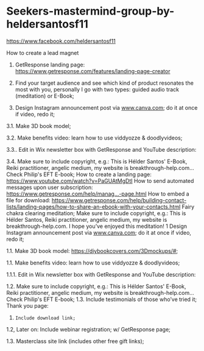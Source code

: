 # Seekers-mastermind-group-by-heldersantosf11
https://www.facebook.com/heldersantosf11

How to create a lead magnet

1.	GetResponse landing page: https://www.getresponse.com/features/landing-page-creator

2.	Find your target audience and see which kind of product resonates the most with you, personally I go with two types: guided audio track (meditation) or E-Book;

3.	Design Instagram announcement post via www.canva.com; do it at once if video, redo it;

3.1. Make 3D book model;

3.2. Make benefits video: learn how to use viddyozze & doodlyvideos;

3.3.. Edit in Wix newsletter box with GetResponse and YouTube description:

3.4. Make sure to include copyright, e.g.: This is Hélder Santos' E-Book, Reiki practitioner, angelic medium, my website is breakthrough-help.com... Check Philip's EFT E-book;
How to create a landing page: https://www.youtube.com/watch?v=PaGUAtMgDtI
How to send automated messages upon user subscription: https://www.getresponse.com/help/manag...-page.html
How to embed a file for download: https://www.getresponse.com/help/building-contact-lists/landing-pages/how-to-share-an-ebook-with-your-contacts.html
Fairy chakra clearing meditation;
Make sure to include copyright, e.g.: This is Hélder Santos, Reiki practitioner, angelic medium, my website is breakthrough-help.com. I hope you’ve enjoyed this meditation!
1 Design Instagram announcement post via www.canva.com; do it at once if video, redo it;

1.1. Make 3D book model: https://diybookcovers.com/3Dmockups/#;

1.1. Make benefits video: learn how to use viddyozze & doodlyvideos;

1.1.1. Edit in Wix newsletter box with GetResponse and YouTube description:

1.2. Make sure to include copyright, e.g.: This is Hélder Santos' E-Book, Reiki practitioner, angelic medium, my website is breakthrough-help.com... Check Philip's EFT E-book;
1.3. Include testimonials of those who’ve tried it;
Thank you page:
1.     Include download link;
1.2, Later on:  Include webinar registration; w/ GetResponse page;

1.3.     Masterclass site link (includes other free gift links);




